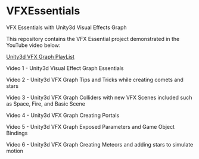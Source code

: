 # VFXEssentials
VFX Essentials with Unity3d Visual Effects Graph

This repository contains the VFX Essential project demonstrated in the YouTube video below:

[Unity3d VFX Graph PlayList](https://www.youtube.com/playlist?list=PLQMQNmwN3FvySzk-SdqJeRa6hpH6FYKji)

Video 1 - Unity3d Visual Effect Graph Essentials

Video 2 - Unity3d VFX Graph Tips and Tricks while creating comets and stars

Video 3 - Unity3d VFX Graph Colliders with new VFX Scenes included such as Space, Fire, and Basic Scene

Video 4 - Unity3d VFX Graph Creating Portals

Video 5 - Unity3d VFX Graph Exposed Parameters and Game Object Bindings

Video 6 - Unity3d VFX Graph Creating Meteors and adding stars to simulate motion




